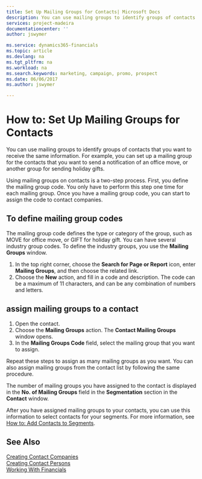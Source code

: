 ```yaml
---
title: Set Up Mailing Groups for Contacts| Microsoft Docs
description: You can use mailing groups to identify groups of contacts that you want to receive the same information, for example, for a marketing campaign or promo.
services: project-madeira
documentationcenter: ''
author: jswymer

ms.service: dynamics365-financials
ms.topic: article
ms.devlang: na
ms.tgt_pltfrm: na
ms.workload: na
ms.search.keywords: marketing, campaign, promo, prospect
ms.date: 06/06/2017
ms.author: jswymer

---
```

# How to: Set Up Mailing Groups for Contacts
You can use mailing groups to identify groups of contacts that you want to receive the same information. For example, you can set up a mailing group for the contacts that you want to send a notification of an office move, or another group for sending holiday gifts.

Using mailing groups on contacts is a two-step process. First, you define the mailing group code. You only have to perform this step one time for each mailing group. Once you have a mailing group code, you can start to assign the code to contact companies.

## To define mailing group codes
The mailing group code defines the type or category of the group, such as MOVE for office move, or GIFT for holiday gift. You can have several industry group codes. To define the industry groups, you use the **Mailing Groups** window.

1. In the top right corner, choose the **Search for Page or Report** icon, enter **Mailing Groups**, and then choose the related link.
2. Choose the **New** action, and fill in a code and description. The code can be a maximum of 11 characters, and can be any combination of numbers and letters.

## <a name="AssignMailGroupContactTo"></a> assign mailing groups to a contact
1. Open the contact.
2. Choose the **Mailing Groups** action. The **Contact Mailing Groups** window opens.
3. In the **Mailing Groups Code** field, select the mailing group that you want to assign.

Repeat these steps to assign as many mailing groups as you want. You can also assign mailing groups from the contact list by following the same procedure.

The number of mailing groups you have assigned to the contact is displayed in the **No. of Mailing Groups** field in the **Segmentation** section in the **Contact** window.

After you have assigned mailing groups to your contacts, you can use this information to select contacts for your segments. For more information, see [How to: Add Contacts to Segments](marketing-add-contact-segment.md).

## See Also
[Creating Contact Companies](marketing-create-contact-companies.md)  
[Creating Contact Persons](marketing-create-contact-persons.md)  
[Working With Financials](ui-work-product.md)
